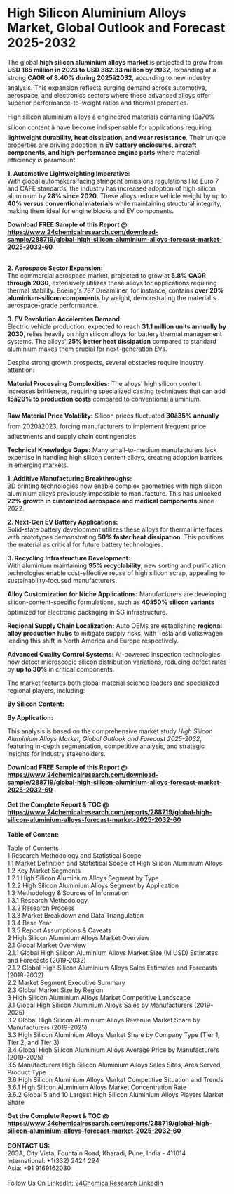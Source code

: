 <h1>High Silicon Aluminium Alloys Market, Global Outlook and Forecast 2025-2032</h1><p>The global <strong>high silicon aluminium alloys market</strong> is projected to grow from <strong>USD 185 million in 2023 to USD 382.33 million by 2032</strong>, expanding at a strong <strong>CAGR of 8.40% during 2025â2032</strong>, according to new industry analysis. This expansion reflects surging demand across automotive, aerospace, and electronics sectors where these advanced alloys offer superior performance-to-weight ratios and thermal properties.</p><p>High silicon aluminium alloys â engineered materials containing 10â70% silicon content â have become indispensable for applications requiring <strong>lightweight durability, heat dissipation, and wear resistance</strong>. Their unique properties are driving adoption in <strong>EV battery enclosures, aircraft components, and high-performance engine parts</strong> where material efficiency is paramount.</p><p><strong>1. Automotive Lightweighting Imperative:</strong><br>
With global automakers facing stringent emissions regulations like Euro 7 and CAFE standards, the industry has increased adoption of high silicon aluminium by <strong>28% since 2020</strong>. These alloys reduce vehicle weight by up to <strong>40% versus conventional materials</strong> while maintaining structural integrity, making them ideal for engine blocks and EV components.</p><div><b>Download FREE Sample of this Report @ 
            <a href="https://www.24chemicalresearch.com/download-sample/288719/global-high-silicon-aluminium-alloys-forecast-market-2025-2032-60">
            https://www.24chemicalresearch.com/download-sample/288719/global-high-silicon-aluminium-alloys-forecast-market-2025-2032-60</a></b></div><br><p><strong>2. Aerospace Sector Expansion:</strong><br>
The commercial aerospace market, projected to grow at <strong>5.8% CAGR through 2030</strong>, extensively utilizes these alloys for applications requiring thermal stability. Boeing's 787 Dreamliner, for instance, contains <strong>over 20% aluminium-silicon components</strong> by weight, demonstrating the material's aerospace-grade performance.</p><p><strong>3. EV Revolution Accelerates Demand:</strong><br>
Electric vehicle production, expected to reach <strong>31.1 million units annually by 2030</strong>, relies heavily on high silicon alloys for battery thermal management systems. The alloys' <strong>25% better heat dissipation</strong> compared to standard aluminium makes them crucial for next-generation EVs.</p><p>Despite strong growth prospects, several obstacles require industry attention:</p><p><strong>Material Processing Complexities:</strong> The alloys' high silicon content increases brittleness, requiring specialized casting techniques that can add <strong>15â20% to production costs</strong> compared to conventional aluminium.</p><p><strong>Raw Material Price Volatility:</strong> Silicon prices fluctuated <strong>30â35% annually</strong> from 2020â2023, forcing manufacturers to implement frequent price adjustments and supply chain contingencies.</p><p><strong>Technical Knowledge Gaps:</strong> Many small-to-medium manufacturers lack expertise in handling high silicon content alloys, creating adoption barriers in emerging markets.</p><p><strong>1. Additive Manufacturing Breakthroughs:</strong><br>
3D printing technologies now enable complex geometries with high silicon aluminium alloys previously impossible to manufacture. This has unlocked <strong>22% growth in customized aerospace and medical components</strong> since 2022.</p><p><strong>2. Next-Gen EV Battery Applications:</strong><br>
Solid-state battery development utilizes these alloys for thermal interfaces, with prototypes demonstrating <strong>50% faster heat dissipation</strong>. This positions the material as critical for future battery technologies.</p><p><strong>3. Recycling Infrastructure Development:</strong><br>
With aluminium maintaining <strong>95% recyclability</strong>, new sorting and purification technologies enable cost-effective reuse of high silicon scrap, appealing to sustainability-focused manufacturers.</p><p><strong>Alloy Customization for Niche Applications:</strong> Manufacturers are developing silicon-content-specific formulations, such as <strong>40â50% silicon variants</strong> optimized for electronic packaging in 5G infrastructure.</p><p><strong>Regional Supply Chain Localization:</strong> Auto OEMs are establishing <strong>regional alloy production hubs</strong> to mitigate supply risks, with Tesla and Volkswagen leading this shift in North America and Europe respectively.</p><p><strong>Advanced Quality Control Systems:</strong> AI-powered inspection technologies now detect microscopic silicon distribution variations, reducing defect rates by <strong>up to 30%</strong> in critical components.</p><p>The market features both global material science leaders and specialized regional players, including:</p><p><strong>By Silicon Content:</strong></p><p><strong>By Application:</strong></p><p>This analysis is based on the comprehensive market study <em>High Silicon Aluminium Alloys Market, Global Outlook and Forecast 2025-2032</em>, featuring in-depth segmentation, competitive analysis, and strategic insights for industry stakeholders.</p><div><b>Download FREE Sample of this Report @ 
            <a href="https://www.24chemicalresearch.com/download-sample/288719/global-high-silicon-aluminium-alloys-forecast-market-2025-2032-60">
            https://www.24chemicalresearch.com/download-sample/288719/global-high-silicon-aluminium-alloys-forecast-market-2025-2032-60</a></b></div><br><div><b>Get the Complete Report & TOC @ 
            <a href="https://www.24chemicalresearch.com/reports/288719/global-high-silicon-aluminium-alloys-forecast-market-2025-2032-60">
            https://www.24chemicalresearch.com/reports/288719/global-high-silicon-aluminium-alloys-forecast-market-2025-2032-60</a></b></div><br>
            <b>Table of Content:</b><p>Table of Contents<br />
1 Research Methodology and Statistical Scope<br />
1.1 Market Definition and Statistical Scope of High Silicon Aluminium Alloys<br />
1.2 Key Market Segments<br />
1.2.1 High Silicon Aluminium Alloys Segment by Type<br />
1.2.2 High Silicon Aluminium Alloys Segment by Application<br />
1.3 Methodology & Sources of Information<br />
1.3.1 Research Methodology<br />
1.3.2 Research Process<br />
1.3.3 Market Breakdown and Data Triangulation<br />
1.3.4 Base Year<br />
1.3.5 Report Assumptions & Caveats<br />
2 High Silicon Aluminium Alloys Market Overview<br />
2.1 Global Market Overview<br />
2.1.1 Global High Silicon Aluminium Alloys Market Size (M USD) Estimates and Forecasts (2019-2032)<br />
2.1.2 Global High Silicon Aluminium Alloys Sales Estimates and Forecasts (2019-2032)<br />
2.2 Market Segment Executive Summary<br />
2.3 Global Market Size by Region<br />
3 High Silicon Aluminium Alloys Market Competitive Landscape<br />
3.1 Global High Silicon Aluminium Alloys Sales by Manufacturers (2019-2025)<br />
3.2 Global High Silicon Aluminium Alloys Revenue Market Share by Manufacturers (2019-2025)<br />
3.3 High Silicon Aluminium Alloys Market Share by Company Type (Tier 1, Tier 2, and Tier 3)<br />
3.4 Global High Silicon Aluminium Alloys Average Price by Manufacturers (2019-2025)<br />
3.5 Manufacturers High Silicon Aluminium Alloys Sales Sites, Area Served, Product Type<br />
3.6 High Silicon Aluminium Alloys Market Competitive Situation and Trends<br />
3.6.1 High Silicon Aluminium Alloys Market Concentration Rate<br />
3.6.2 Global 5 and 10 Largest High Silicon Aluminium Alloys Players Market Share </p><div><b>Get the Complete Report & TOC @ 
            <a href="https://www.24chemicalresearch.com/reports/288719/global-high-silicon-aluminium-alloys-forecast-market-2025-2032-60">
            https://www.24chemicalresearch.com/reports/288719/global-high-silicon-aluminium-alloys-forecast-market-2025-2032-60</a></b></div><br><b>CONTACT US:</b><br>
            203A, City Vista, Fountain Road, Kharadi, Pune, India - 411014<br>
            International: +1(332) 2424 294<br>
            Asia: +91 9169162030 <br><br>
            Follow Us On LinkedIn: <a href="https://www.linkedin.com/company/24chemicalresearch/">24ChemicalResearch LinkedIn</a>